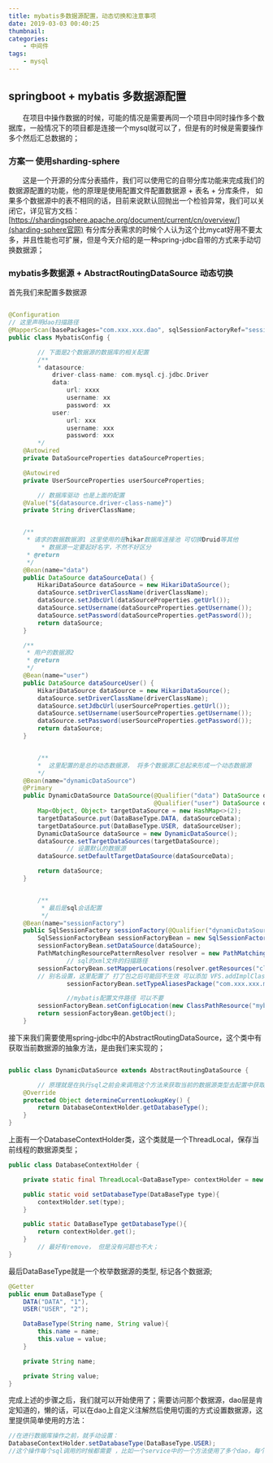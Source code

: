 ```yaml
---
title: mybatis多数据源配置，动态切换和注意事项
date: 2019-03-03 00:40:25
thumbnail: 
categories:
    - 中间件
tags:
    - mysql
---
```



## springboot + mybatis 多数据源配置

&emsp;&emsp;在项目中操作数据的时候，可能的情况是需要再同一个项目中同时操作多个数据库，一般情况下的项目都是连接一个mysql就可以了，但是有的时候是需要操作多个然后汇总数据的；

<!-- more -->

### 方案一 使用sharding-sphere

&emsp;&emsp;这是一个开源的分库分表插件，我们可以使用它的自带分库功能来完成我们的数据源配置的功能，他的原理是使用配置文件配置数据源 + 表名 + 分库条件， 如果多个数据源中的表不相同的话，目前来说默认回抛出一个检验异常，我们可以关闭它，详见官方文档：[https://shardingsphere.apache.org/document/current/cn/overview/](sharding-sphere官网)
有分库分表需求的时候个人认为这个比mycat好用不要太多，并且性能也可扩展，但是今天介绍的是一种spring-jdbc自带的方式来手动切换数据源；

### mybatis多数据源 + AbstractRoutingDataSource 动态切换

首先我们来配置多数据源

``` java

@Configuration
// 这里声明dao扫描路径
@MapperScan(basePackages="com.xxx.xxx.dao", sqlSessionFactoryRef="sessionFactory")
public class MybatisConfig {

		// 下面是2个数据源的数据库的相关配置
		/**
		* datasource:
			driver-class-name: com.mysql.cj.jdbc.Driver
			data:
				url: xxxx
				username: xx
				password: xx
			user:
				url: xxx
				username: xxx
				password: xxx
		*/
    @Autowired
    private DataSourceProperties dataSourceProperties;

    @Autowired
    private UserSourceProperties userSourceProperties;

		// 数据库驱动 也是上面的配置
    @Value("${datasource.driver-class-name}")
    private String driverClassName;


    /**
     * 请求的数据数据源1 这里使用的是hikar数据库连接池 可切换Druid等其他
		 * 数据源一定要起好名字，不然不好区分
     * @return
     */
    @Bean(name="data")
    public DataSource dataSourceData() {
        HikariDataSource dataSource = new HikariDataSource();
        dataSource.setDriverClassName(driverClassName);
        dataSource.setJdbcUrl(dataSourceProperties.getUrl());
        dataSource.setUsername(dataSourceProperties.getUsername());
        dataSource.setPassword(dataSourceProperties.getPassword());
        return dataSource;
    }

    /**
     * 用户的数据源2
     * @return
     */
    @Bean(name="user")
    public DataSource dataSourceUser() {
        HikariDataSource dataSource = new HikariDataSource();
        dataSource.setDriverClassName(driverClassName);
        dataSource.setJdbcUrl(userSourceProperties.getUrl());
        dataSource.setUsername(userSourceProperties.getUsername());
        dataSource.setPassword(userSourceProperties.getPassword());
        return dataSource;
    }


		/**
		*  这里配置的是总的动态数据源， 将多个数据源汇总起来形成一个动态数据源
		*/
    @Bean(name="dynamicDataSource")
    @Primary
    public DynamicDataSource DataSource(@Qualifier("data") DataSource dataSourceData,
                                        @Qualifier("user") DataSource dataSourceUser){
        Map<Object, Object> targetDataSource = new HashMap<>(2);
        targetDataSource.put(DataBaseType.DATA, dataSourceData);
        targetDataSource.put(DataBaseType.USER, dataSourceUser);
        DynamicDataSource dataSource = new DynamicDataSource();
        dataSource.setTargetDataSources(targetDataSource);
				// 设置默认的数据源
        dataSource.setDefaultTargetDataSource(dataSourceData);

        return dataSource;
    }


		/**
		 * 最后是sql会话配置
		 */
    @Bean(name="sessionFactory")
    public SqlSessionFactory sessionFactory(@Qualifier("dynamicDataSource")DynamicDataSource dataSource) throws Exception{
        SqlSessionFactoryBean sessionFactoryBean = new SqlSessionFactoryBean();
        sessionFactoryBean.setDataSource(dataSource);
        PathMatchingResourcePatternResolver resolver = new PathMatchingResourcePatternResolver();
				// sql的xml文件的扫描路径
        sessionFactoryBean.setMapperLocations(resolver.getResources("classpath*:mapper/*.xml"));
        // 别名设置，这里配置了 打了包之后可能回不生效 可以添加 VFS.addImplClass(SpringBootVFS.class) 解决，原因是扫描包的方式有改变；在springboot的环境下，Mybatis的DefaultVFS这个扫包会出现问题，所以只能修改VFS；本来这些都可以在springboot的配置文件中配置
				sessionFactoryBean.setTypeAliasesPackage("com.xxx.xxx.model");

				//mybatis配置文件路径 可以不要
        sessionFactoryBean.setConfigLocation(new ClassPathResource("mybatis-config.xml"));
        return sessionFactoryBean.getObject();
    }
```

接下来我们需要使用spring-jdbc中的AbstractRoutingDataSource，这个类中有获取当前数据源的抽象方法，是由我们来实现的；
``` java

public class DynamicDataSource extends AbstractRoutingDataSource {

		// 原理就是在执行sql之前会来调用这个方法来获取当前的数据源类型去配置中获取相应的数据源来执行sql
    @Override
    protected Object determineCurrentLookupKey() {
        return DatabaseContextHolder.getDatabaseType();
    }
}

```

上面有一个DatabaseContextHolder类，这个类就是一个ThreadLocal，保存当前线程的数据源类型；
``` java
public class DatabaseContextHolder {

    private static final ThreadLocal<DataBaseType> contextHolder = new ThreadLocal<>();

    public static void setDatabaseType(DataBaseType type){
        contextHolder.set(type);
    }

    public static DataBaseType getDatabaseType(){
        return contextHolder.get();
    }
		// 最好有remove， 但是没有问题也不大；
}
```

最后DataBaseType就是一个枚举数据源的类型, 标记各个数据源;
``` java
@Getter
public enum DataBaseType {
    DATA("DATA", "1"),
    USER("USER", "2");

    DataBaseType(String name, String value){
        this.name = name;
        this.value = value;
    }

    private String name;

    private String value;
}
```

完成上述的步骤之后，我们就可以开始使用了；需要访问那个数据源，dao层是肯定知道的，懒的话，可以在dao上自定义注解然后使用切面的方式设置数据源，这里提供简单使用的方法：
``` java
//在进行数据库操作之前，就手动设置：
DatabaseContextHolder.setDatabaseType(DataBaseType.USER);
//这个操作每个sql调用的时候都需要 ，比如一个service中的一个方法使用了多个dao，每个dao调用的数据源不同，需要在每个dao的方法之前设置数据源；
```
